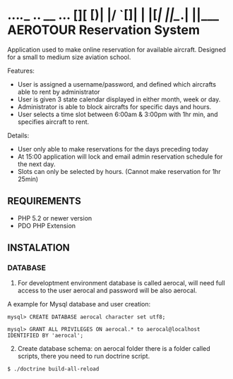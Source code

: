  .__..___.__ .__. __ .__..
 [__][__ [__)|  |/  `[__]|
 |  |[___|  \|__|\__.|  ||___
  AEROTOUR Reservation System
=============================

 Application used to make online reservation for available aircraft.
 Designed for a small to medium size aviation school.

 Features:
 - User is assigned a username/password, and defined which aircrafts able to rent by administrator
 - User is given 3 state calendar displayed in either month, week or day.
 - Administrator is able to block aircrafts for specific days and hours.
 - User selects a time slot between 6:00am & 3:00pm with 1hr min, and specifies aircraft to rent.

 Details:
 - User only able to make reservations for the days preceding today
 - At 15:00 application will lock and email admin reservation schedule for the next day.
 - Slots can only be selected by hours.  (Cannot make reservation for 1hr 25min)


REQUIREMENTS
------------

 - PHP 5.2 or newer version
 - PDO PHP Extension

INSTALATION
-----------

### DATABASE ###

1.  For developtment environment database is called aerocal, will need full access to the user aerocal and password will be also aerocal.

A example for Mysql database and user creation:

`mysql> CREATE DATABASE aerocal character set utf8;`

`mysql> GRANT ALL PRIVILEGES ON aerocal.* to aerocal@localhost IDENTIFIED BY 'aerocal';`

2.  Create database schema: on aerocal folder there is a folder called scripts, there you need to run doctrine script.

`$ ./doctrine build-all-reload`


